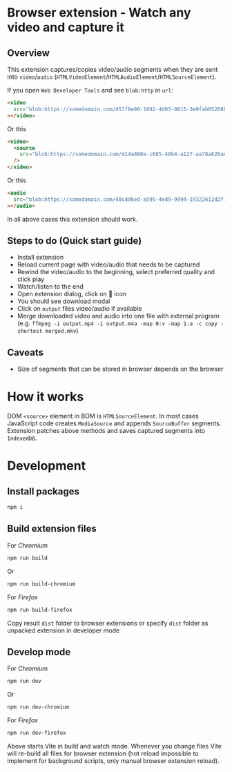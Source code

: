 # Browser extension - Watch any video and capture it

## Overview

This extension captures/copies video/audio segments when they are sent into `video`/`audio` (`HTMLVideoElement`/`HTMLAudioElement`/`HTMLSourceElement`).

If you open `Web Developer Tools` and see `blob:http` in `url`:

```html
<video
  src="blob:https://somedomain.com/457f8e80-1092-4d03-9815-3e0fab05268b"
></video>
```

Or this

```html
<video>
  <source
    src="blob:https://somedomain.com/d14a888e-c685-48b4-a127-aa78a626aef4"
  />
</video>
```

Or this

```html
<audio
  src="blob:https://somedomain.com/48cdd6ed-a595-4ed9-9994-19322612d2f1"
></audio>
```

In all above cases this extension should work.

## Steps to do (Quick start guide)

- Install extension
- Reload current page with video/audio that needs to be captured
- Rewind the video/audio to the beginning, select preferred quality and click play
- Watch/listen to the end
- Open extension dialog, click on 💾 icon
- You should see download modal
- Click on `output` files video/audio if available
- Merge downloaded video and audio into one file with external program (e.g. `ffmpeg -i output.mp4 -i output.m4a -map 0:v -map 1:a -c copy -shortest merged.mkv`)

## Caveats

- Size of segments that can be stored in browser depends on the browser

# How it works

DOM `<source>` element in BOM is `HTMLSourceElement`.
In most cases JavaScript code creates `MediaSource` and appends `SourceBuffer` segments.
Extension patches above methods and saves captured segments into `IndexedDB`.

# Development

## Install packages

```sh
npm i
```

## Build extension files

For _Chromium_

```sh
npm run build
```

Or

```sh
npm run build-chromium
```

For _Firefox_

```sh
npm run build-firefox
```

Copy result `dist` folder to browser extensions or specify `dist` folder as unpacked extension in developer mode

## Develop mode

For _Chromium_

```sh
npm run dev
```

Or

```sh
npm run dev-chromium
```

For _Firefox_

```sh
npm run dev-firefox
```

Above starts Vite in build and watch mode. Whenever you change files Vite will re-build all files for browser extension (hot reload impossible to implement for background scripts, only manual browser extension reload).

